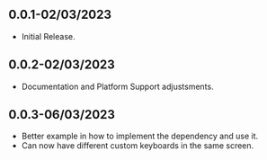 ## 0.0.1-02/03/2023

* Initial Release.

## 0.0.2-02/03/2023

* Documentation and Platform Support adjustsments.

## 0.0.3-06/03/2023

* Better example in how to implement the dependency and use it.
* Can now have different custom keyboards in the same screen.